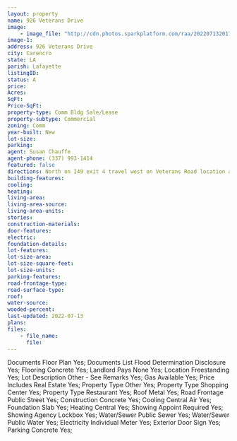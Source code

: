 ```yaml
---
layout: property
name: 926 Veterans Drive
image:
    - image_file: "http://cdn.photos.sparkplatform.com/raa/20220713201704267084000000.jpg"
image-1:
address: 926 Veterans Drive
city: Carencro
state: LA
parish: Lafayette
listingID: 
status: A
price: 
Acres: 
SqFt: 
Price-SqFt: 
property-type: Comm Bldg Sale/Lease
property-subtype: Commercial
zoning: Comm
year-built: New
lot-size: 
parking: 
agent: Susan Chauffe
agent-phone: (337) 993-1414
featured: false
directions: North on I49 exit 4 travel west on Veterans Road location across street from McDonalds between Chevron and Texaco Fuel N Food.
building-features: 
cooling: 
heating: 
living-area: 
living-area-source: 
living-area-units: 
stories: 
construction-materials: 
door-features: 
electric: 
foundation-details: 
lot-features: 
lot-size-area: 
lot-size-square-feet: 
lot-size-units: 
parking-features: 
road-frontage-type: 
road-surface-type: 
roof: 
water-source: 
wooded-percent: 
last-updated: 2022-07-13
plans: 
files:
    - file_name:
      file:
---
```

Documents	Floor Plan	Yes;
Documents List	Flood Determination Disclosure	Yes;
Flooring	Concrete	Yes;
Landlord Pays	None	Yes;
Location	Freestanding	Yes;
Lot Description	Other - See Remarks	Yes;
Gas	Available	Yes;
Price Includes	Real Estate	Yes;
Property Type	Other	Yes;
Property Type	Shopping Center	Yes;
Property Type	Restaurant	Yes;
Roof	Metal	Yes;
Road Frontage	Public Street	Yes;
Construction	Concrete	Yes;
Cooling	Central Air	Yes;
Foundation	Slab	Yes;
Heating	Central	Yes;
Showing	Appoint Required	Yes;
Showing	Agency Lockbox	Yes;
Water/Sewer	Public Sewer	Yes;
Water/Sewer	Public Water	Yes;
Electricity	Individual Meter	Yes;
Exterior	Door Sign	Yes;
Parking	Concrete	Yes;

